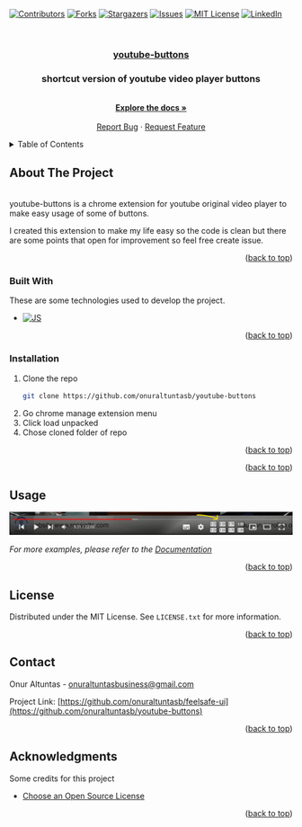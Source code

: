 <a name="readme-top"></a>

[![Contributors][contributors-shield]][contributors-url]
[![Forks][forks-shield]][forks-url]
[![Stargazers][stars-shield]][stars-url]
[![Issues][issues-shield]][issues-url]
[![MIT License][license-shield]][license-url]
[![LinkedIn][linkedin-shield]][linkedin-url]

<!-- PROJECT LOGO -->
<br />
<div align="center">
  <a href="https://github.com/onuraltuntasb/youtube-buttons">
    <h3>youtube-buttons</h3>
  </a>

  <h3 align="center">shortcut version of youtube video player buttons</h3>
  <p align="center">
    <br />
    <a href="https://github.com/onuraltuntasb/youtube-buttons"><strong>Explore the docs »</strong></a>
    <br />
    <br />
    <a href="https://github.com/onuraltuntasb/youtube-buttons/issues">Report Bug</a>
    ·
    <a href="https://github.com/onuraltuntasb/youtube-buttons/issues">Request Feature</a>
  </p>
</div>

<!-- TABLE OF CONTENTS -->
<details>https://github.com/onuraltuntasb/youtube-buttons.git
  <summary>Table of Contents</summary>
  <ol>
    <li>
      <a href="#about-the-project">About The Project</a>
      <ul>
        <li><a href="#built-with">Built With</a></li>
      </ul>
    </li>
    <li>
      <a href="#getting-started">Getting Started</a>
      <ul>
        <li><a href="#prerequisites">Prerequisites</a></li>
        <li><a href="#installation">Installation</a></li>
      </ul>
    </li>
    <li><a href="#usage">Usage</a></li>
    <li><a href="#license">License</a></li>
    <li><a href="#contact">Contact</a></li>
    <li><a href="#acknowledgments">Acknowledgments</a></li>
  </ol>
</details>

<!-- ABOUT THE PROJECT -->

## About The Project

<br/>
youtube-buttons is a chrome extension for youtube original video player to make
easy usage of some of buttons.

I created this extension to make my life easy so the code is clean but there are
some points that open for improvement so feel free create issue.

<p align="right">(<a href="#readme-top">back to top</a>)</p>

### Built With

These are some technologies used to develop the project.

- [![JS][JS.js]][JS-url]

<p align="right">(<a href="#readme-top">back to top</a>)</p>

<!-- GETTING STARTED -->

### Installation

1. Clone the repo
   ```sh
   git clone https://github.com/onuraltuntasb/youtube-buttons
   ```
2. Go chrome manage extension menu
3. Click load unpacked
4. Chose cloned folder of repo

<p align="right">(<a href="#readme-top">back to top</a>)</p>

<p align="right">(<a href="#readme-top">back to top</a>)</p>

<!-- USAGE EXAMPLES -->

## Usage

![speed-buttons][speed-buttons]

_For more examples, please refer to the [Documentation](https://github.com/onuraltuntasb/youtube-buttons)_

<p align="right">(<a href="#readme-top">back to top</a>)</p>

<!-- LICENSE -->

## License

Distributed under the MIT License. See `LICENSE.txt` for more information.

<p align="right">(<a href="#readme-top">back to top</a>)</p>

<!-- CONTACT -->

## Contact

Onur Altuntas - onuraltuntasbusiness@gmail.com

Project Link: [https://github.com/onuraltuntasb/feelsafe-ui](https://github.com/onuraltuntasb/youtube-buttons)

<p align="right">(<a href="#readme-top">back to top</a>)</p>

<!-- ACKNOWLEDGMENTS -->

## Acknowledgments

Some credits for this project

- [Choose an Open Source License](https://choosealicense.com)

<p align="right">(<a href="#readme-top">back to top</a>)</p>

[contributors-shield]: https://img.shields.io/github/contributors/onuraltuntasb/youtube-buttons.svg?style=for-the-badge
[contributors-url]: https://github.com/onuraltuntasb/youtube-buttons/graphs/contributors
[forks-shield]: https://img.shields.io/github/forks/onuraltuntasb/youtube-buttons.svg?style=for-the-badge
[forks-url]: https://github.com/onuraltuntasb/youtube-buttons/network/members
[stars-shield]: https://img.shields.io/github/stars/onuraltuntasb/youtube-buttons.svg?style=for-the-badge
[stars-url]: https://github.com/onuraltuntasb/youtube-buttons/stargazers
[issues-shield]: https://img.shields.io/github/issues/onuraltuntasb/youtube-buttons.svg?style=for-the-badge
[issues-url]: https://github.com/onuraltuntasb/youtube-buttons/issues
[license-shield]: https://img.shields.io/github/license/onuraltuntasb/youtube-buttons.svg?style=for-the-badge
[license-url]: https://github.com/onuraltuntasb/youtube-buttons/blob/master/LICENSE.txt
[linkedin-shield]: https://img.shields.io/badge/-LinkedIn-black.svg?style=for-the-badge&logo=linkedin&colorB=555
[linkedin-url]: www.linkedin.com/in/onur-altuntas1
[speed-buttons]: readme-assets/speed-buttons.png
[product-list1-screenshot]: readme-assets/e-commerce-product-list1.png
[JS.js]: https://shields.io/badge/JavaScript-F7DF1E?logo=JavaScript&logoColor=000&style=flat-square
[JS-url]: https://www.w3schools.com/js/
